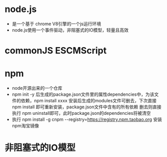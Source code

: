 # node.js
- 是一个基于 chrome V8引擎的一个js运行环境
- node.js使用一个事件驱动，非阻塞式的IO模型，轻量且高效

# commonJS   ESCMScript

# npm  
- node开源出来的一个仓库
- npm init -y 后生成的package.json文件里的属性dependencies中，为该文件的依赖，npm install xxxx 安装后生成的modules文件可删去，下次直接npm install 即可重新安装，package.json文件中含有的所有依赖
删去则直接 执行 npm uninstall即可，此时package.json的dependencies将被清空
- 执行 npm install -g cnpm --registry=https://registry.npm.taobao.org 安装npm淘宝镜像

# 非阻塞式的IO模型
